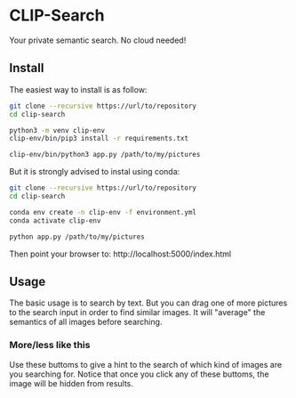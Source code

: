 # CLIP-Search

Your private semantic search. No cloud needed!

## Install

The easiest way to install is as follow:

```bash
git clone --recursive https://url/to/repository
cd clip-search

python3 -m venv clip-env
clip-env/bin/pip3 install -r requirements.txt

clip-env/bin/python3 app.py /path/to/my/pictures
````

But it is strongly advised to instal using conda:

```bash
git clone --recursive https://url/to/repository
cd clip-search

conda env create -n clip-env -f environment.yml
conda activate clip-env

python app.py /path/to/my/pictures
```

Then point your browser to: http://localhost:5000/index.html

## Usage

The basic usage is to search by text. But you can drag one of more pictures to the search
input in order to find similar images. It will "average" the semantics of all images before
searching.

### More/less like this

Use these buttoms to give a hint to the search of which kind of images are you searching
for. Notice that once you click any of these buttoms, the image will be hidden from results.
